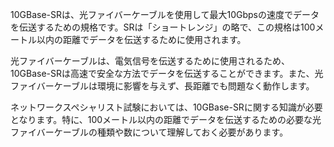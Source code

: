 

10GBase-SRは、光ファイバーケーブルを使用して最大10Gbpsの速度でデータを伝送するための規格です。SRは「ショートレンジ」の略で、この規格は100メートル以内の距離でデータを伝送するために使用されます。

光ファイバーケーブルは、電気信号を伝送するために使用されるため、10GBase-SRは高速で安全な方法でデータを伝送することができます。また、光ファイバーケーブルは環境に影響を与えず、長距離でも問題なく動作します。

ネットワークスペシャリスト試験においては、10GBase-SRに関する知識が必要となります。特に、100メートル以内の距離でデータを伝送するための必要な光ファイバーケーブルの種類や数について理解しておく必要があります。